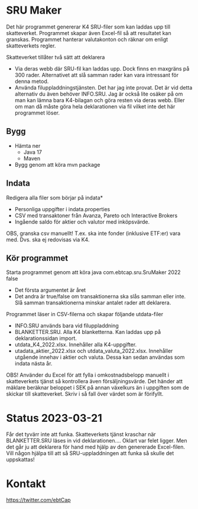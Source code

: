 # SRU Maker

Det här programmet genererar K4 SRU-filer som kan laddas upp till skatteverket. Programmet skapar även  Excel-fil så att resultatet kan granskas.
Programmet hanterar valutakonton och räknar om enligt skatteverkets regler. 

Skatteverket tillåter två sätt att deklarera
- Via deras webb där SRU-fil kan laddas upp. Dock finns en maxgräns på 300 rader. Alternativet att slå samman rader kan vara intressant för denna metod.
- Använda filuppladdningstjänsten. Det har jag inte provat. Det är vid detta alternativ du även behöver INFO.SRU. Jag är också lite osäker på om man kan lämna bara K4-bilagan och göra resten via deras webb. Eller om man då måste göra hela deklarationen via fil vilket inte det här programmet löser.

## Bygg
- Hämta ner 
  - Java 17
  - Maven
- Bygg genom att köra mvn package


## Indata
Redigera alla filer som börjar på indata*
- Personliga uppgifter i indata.properties
- CSV med transaktoner från Avanza, Pareto och Interactive Brokers
- Ingående saldo för aktier och valutor med inköpsvärde.

OBS, granska csv manuellt! T.ex. ska inte fonder (inklusive ETF:er) vara med. Dvs. ska ej redovisas via K4.

## Kör programmet
Starta programmet genom att köra
java com.ebtcap.sru.SruMaker 2022 false
- Det första argumentet är året
- Det andra är true/false om transaktionerna ska slås samman eller inte. Slå samman transaktionerna minskar antalet rader att deklarera.

Programmet läser in CSV-filerna och skapar följande utdata-filer
- INFO.SRU används bara vid filuppladdning
- BLANKETTER.SRU. Alla K4 blanketterna. Kan laddas upp på deklarationssidan import.
- utdata_K4_2022.xlsx. Innehåller alla K4-uppgifter.
- utadata_aktier_2022.xlsx och utdata_valuta_2022.xlsx. Innehåller utgående innehav i aktier och valuta. Dessa kan sedan användas som indata nästa år.

OBS! Använder du Excel för att fylla i omkostnadsbelopp manuellt i skatteverkets tjänst så kontrollera även försäljningsvärde. Det händer att mäklare beräknar beloppet i SEK på annan växelkurs än i uppgiften som de skickar till skatteverket. Skriv i så fall över värdet som är förifyllt.

# Status 2023-03-21
Får det tyvärr inte att funka. Skatteverkets tjänst kraschar när BLANKETTER.SRU läses in vid deklarationen.... Oklart var felet ligger. 
Men det går ju att deklarera för hand med hjälp av den genererade Excel-filen. Vill någon hjälpa till att
så SRU-uppladdningen att funka så skulle det uppskattas!

# Kontakt
https://twitter.com/ebtCap
